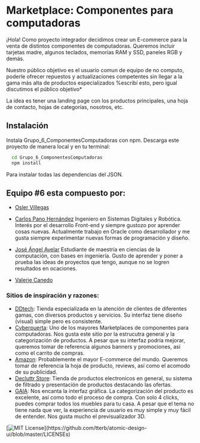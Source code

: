 # Marketplace: Componentes para computadoras

¡Hola! Como proyecto integrador decidimos crear un E-commerce para la venta de distintos componentes de computadoras. Queremos incluir tarjetas madre, algunos teclados, memorias RAM y SSD, paneles RGB y demás. 

Nuestro público objetivo es el usuario comun de equipo de no computo, poderle ofrecer 
repuestos y actualizaciones competentes sin llegar a la gama más alta de productos especializados
%escribí esto, pero igual discutimos el público objetivo* 

La idea es tener una landing page con los productos principales, una hoja de contacto, hojas de categorías, nosotros, etc.

## Instalación

Instala Grupo_6_ComponentesComputadoras con npm. Descarga este proyecto de manera local y en tu terminal:

```bash
  cd Grupo_6_ComponentesComputadoras
  npm install
```

Para instalar todas las dependencias del JSON.

## Equipo #6 esta compuesto por:

- [Osler Villegas](https://github.com/oshler)

- [Carlos Pano Hernández](https://github.com/Cpano98)
Ingeniero en Sistemas Digitales y Robótica. Interés por el desarrollo Front-end y siempre gustozo por aprender cosas nuevas.
Actualmente trabajo en Oracle como desarrollador y me gusta siempre experimentar nuevas formas de programación y diseño.

- [José Ángel Avelar](https://github.com/enoc494)
Estudiante de maestría en ciencias de la computación, con bases en ingeniería.
Gusto de aprender y poner a prueba las ideas de proyectos que tengo, aunque no
se logren resultados en ocaciones. 

- [Valerie Canedo](https://github.com/AzUulL)


### Sitios de inspiración y razones:

- [DDtech](https://ddtech.mx/productos): Tienda especializada en la atención de clientes de diferentes gamas, con diversos productos y servicios. Su interfaz tiene diseño (visual) simple pero es consistente. 
- [Cyberpuerta](https://www.cyberpuerta.mx/): Uno de los mayores Marketplaces de componentes para computadoras. Nos gusta este sitio por la estrucutra general y la categorización de productos. A pesar que su interfaz podría mejorar, queremos tomar de referencia algunos banners y promociones, así como el carrito de compras.
- [Amazon](https://www.amazon.com.mx/): Probablemente el mayor E-commerce del mundo. Queremos tomar de referencia la hoja de producto, reviews, así como el acomodo de su publicidad.
- [Decluttr Store](https://www.decluttr.com/us/store/category/computers-and-accessories/): Tienda de productos electronicos en general, su sistema de filtrado y presentación de productos destacando las ofertas.
- [GAIA](https://www.gaiadesign.com.mx/): Nos encanta la interfaz gráfica. La categorización del producto es excelente, así como todo el proceso de compra. Con solo 4 clicks, puedes comprar todos los muebles para tu casa. A pesar que el tema no tiene nada que ver, la experiencia de usuario es muy simple y muy fácil de entender. Nos gusta mucho el previsualizador 3D.


[![MIT License](https://img.shields.io/apm/l/atomic-design-ui.svg?)](https://github.com/tterb/atomic-design-ui/blob/master/LICENSEs)

